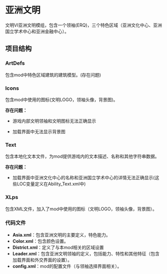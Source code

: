 ﻿# 亚洲文明

文明VI亚洲文明模组，包含一个领袖(ERQ)，三个特色区域（亚洲文化中心、亚洲国立学术中心和亚洲金融中心）。

## 项目结构

### ArtDefs

包含mod中特色区域建筑的建筑模型。(存在问题)

### Icons

包含mod中使用的图标(文明LOGO，领袖头像，背景图)。

**存在问题：**

- 游戏内部文明领袖和文明图标无法正确显示

- 加载界面中无法显示背景图

### Text

包含本地化文本文件，为mod提供游戏内的文本描述、名称和其他字符串数据。

**存在问题：**

- 加载界面中亚洲文化中心的名称和亚洲国立学术中心的详情无法正确显示(这些LOC变量定义在Ability_Text.xml中)

### XLps

包含XML文件，加入了mod中使用的图标（文明LOGO，领袖头像，背景图）。

### 代码文件

- **Asia.xml**：包含亚洲文明的主要定义，特色能力。
- **Color.xml**：包含颜色设置。
- **District.xml**：定义了与本mod相关的区域设置
- **Leader.xml**：包含亚洲文明领袖的定义，包括能力、特性和其他特征（包含加载界面和外交界面的设置）。
- **config.xml**：mod的配置文件（与领袖选择界面相关）。

